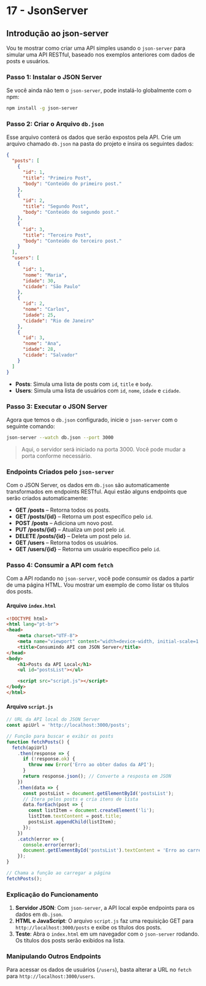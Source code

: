 # 17 - JsonServer

## Introdução ao json-server

Vou te mostrar como criar uma API simples usando o `json-server` para simular uma API RESTful, baseado nos exemplos anteriores com dados de posts e usuários.

### Passo 1: Instalar o JSON Server

Se você ainda não tem o `json-server`, pode instalá-lo globalmente com o npm:

```bash
npm install -g json-server
```

### Passo 2: Criar o Arquivo `db.json`

Esse arquivo conterá os dados que serão expostos pela API. Crie um arquivo chamado `db.json` na pasta do projeto e insira os seguintes dados:

```json
{
  "posts": [
    {
      "id": 1,
      "title": "Primeiro Post",
      "body": "Conteúdo do primeiro post."
    },
    {
      "id": 2,
      "title": "Segundo Post",
      "body": "Conteúdo do segundo post."
    },
    {
      "id": 3,
      "title": "Terceiro Post",
      "body": "Conteúdo do terceiro post."
    }
  ],
  "users": [
    {
      "id": 1,
      "nome": "Maria",
      "idade": 30,
      "cidade": "São Paulo"
    },
    {
      "id": 2,
      "nome": "Carlos",
      "idade": 25,
      "cidade": "Rio de Janeiro"
    },
    {
      "id": 3,
      "nome": "Ana",
      "idade": 28,
      "cidade": "Salvador"
    }
  ]
}
```

- **Posts**: Simula uma lista de posts com `id`, `title` e `body`.
- **Users**: Simula uma lista de usuários com `id`, `nome`, `idade` e `cidade`.

### Passo 3: Executar o JSON Server

Agora que temos o `db.json` configurado, inicie o `json-server` com o seguinte comando:

```bash
json-server --watch db.json --port 3000
```

> Aqui, o servidor será iniciado na porta 3000. Você pode mudar a porta conforme necessário.

### Endpoints Criados pelo `json-server`

Com o JSON Server, os dados em `db.json` são automaticamente transformados em endpoints RESTful. Aqui estão alguns endpoints que serão criados automaticamente:

- **GET /posts** – Retorna todos os posts.
- **GET /posts/{id}** – Retorna um post específico pelo `id`.
- **POST /posts** – Adiciona um novo post.
- **PUT /posts/{id}** – Atualiza um post pelo `id`.
- **DELETE /posts/{id}** – Deleta um post pelo `id`.
- **GET /users** – Retorna todos os usuários.
- **GET /users/{id}** – Retorna um usuário específico pelo `id`.

### Passo 4: Consumir a API com `fetch`

Com a API rodando no `json-server`, você pode consumir os dados a partir de uma página HTML. Vou mostrar um exemplo de como listar os títulos dos posts.

#### Arquivo `index.html`

```html
<!DOCTYPE html>
<html lang="pt-br">
<head>
    <meta charset="UTF-8">
    <meta name="viewport" content="width=device-width, initial-scale=1.0">
    <title>Consumindo API com JSON Server</title>
</head>
<body>
    <h1>Posts da API Local</h1>
    <ul id="postsList"></ul>

    <script src="script.js"></script>
</body>
</html>
```

#### Arquivo `script.js`

```javascript
// URL da API local do JSON Server
const apiUrl = 'http://localhost:3000/posts';

// Função para buscar e exibir os posts
function fetchPosts() {
  fetch(apiUrl)
    .then(response => {
      if (!response.ok) {
        throw new Error('Erro ao obter dados da API');
      }
      return response.json(); // Converte a resposta em JSON
    })
    .then(data => {
      const postsList = document.getElementById('postsList');
      // Itera pelos posts e cria itens de lista
      data.forEach(post => {
        const listItem = document.createElement('li');
        listItem.textContent = post.title;
        postsList.appendChild(listItem);
      });
    })
    .catch(error => {
      console.error(error);
      document.getElementById('postsList').textContent = 'Erro ao carregar os posts';
    });
}

// Chama a função ao carregar a página
fetchPosts();
```

### Explicação do Funcionamento

1. **Servidor JSON**: Com `json-server`, a API local expõe endpoints para os dados em `db.json`.
2. **HTML e JavaScript**: O arquivo `script.js` faz uma requisição GET para `http://localhost:3000/posts` e exibe os títulos dos posts.
3. **Teste**: Abra o `index.html` em um navegador com o `json-server` rodando. Os títulos dos posts serão exibidos na lista.

### Manipulando Outros Endpoints

Para acessar os dados de usuários (`/users`), basta alterar a URL no `fetch` para `http://localhost:3000/users`.